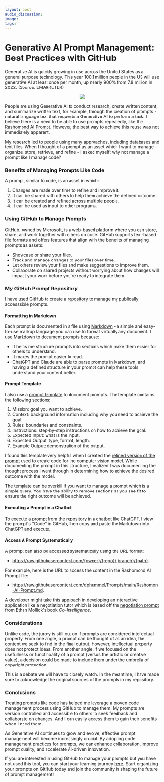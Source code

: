 ```yaml
---
layout: post
audio_discussion:  
image: 
tags: 
---
```

# Generative AI Prompt Management: Best Practices with GitHub
Generative AI is quickly growing in use across the United States as a general purpose technology.  This year 100.1 million people in the US will use generative AI at least once per month, up nearly 900% from 7.8 million in 2022.  (Source: EMARKETER)

<p align="center">
  <img src="https://github.com/user-attachments/assets/e7acdb92-7952-4f7a-83a3-afa00ebb20ec"/>
</p>


People are using Generative AI to conduct research, create written content, and summarize written text, for example, through the creation of prompts - natural language text that requests a Generative AI to perform a task.  I believe there is a need to be able to use prompts repeatedly, like the [Rashomond AI Prompt](https://github.com/dphummel/Prompts/blob/main/Rashomon-AI-Prompt.md).  However, the best way to achieve this reuse was not immediately apparent. 

My research led to people using many approaches, including databases and text files. When I thought of a prompt as an asset which I want to manage - organize, store, retrieve, and refine - I asked myself: why not manage a prompt like I manage code?

### Benefits of Managing Prompts Like Code
A prompt, similar to code, is an asset in which:

1. Changes are made over time to refine and improve it.
2. It can be shared with others to help them achieve the defined outcome.
3. It can be created and refined across multiple people.
4. It can be used as input to other programs.

### Using GitHub to Manage Prompts
GitHub, owned by Microsoft, is a web-based platform where you can store, share, and work together with others on code. GitHub supports text-based file formats and offers features that align with the benefits of managing prompts as assets:
- Showcase or share your files.
- Track and manage changes to your files over time.
- Let others review your files and make suggestions to improve them.
- Collaborate on shared projects without worrying about how changes will impact your work before you're ready to integrate them.

### My GitHub Prompt Repository
I have used GitHub to create a [repository](https://github.com/dphummel/Prompts) to manage my publically accesssible prompts.

#### Formatting in Markdown
Each prompt is documented in a file using [Markdown](https://www.markdownguide.org/) - a simple and easy-to-use markup language you can use to format virtually any document. I use Markdown to document prompts because:
- It helps me structure prompts into sections which make them easier for others to understand.
- It makes the prompt easier to read.
- ChatGPT and Claude are able to parse prompts in Markdown, and having a defined structure in your prompt can help these tools understand your content better.

#### Prompt Template
I also use a [prompt template](https://github.com/dphummel/Prompts/blob/main/Prompt-Template.md) to document prompts.  The template contains the following sections:
1. Mission: goal you want to achieve.
2. Context: background information including why you need to achieve the goal.
3. Rules: boundaries and constraints.
4. Instructions: step-by-step instructions on how to achieve the goal.
5. Expected Input: what is the input.
6. Expected Output: type, format, length.
7. Example Output: demonstration of the output.

I found this template very helpful when I created the [refined version of the prompt](https://github.com/dphummel/Prompts/blob/main/Dog-or-Cat-Model-Prompt.md) used to create code for the computer vision model.  While documenting the prompt in this structure, I realized I was documenting the thought process I went through in determining how to achieve the desired outcome with the model.

The template can be overkill if you want to manage a prompt which is a simple query. You have the ability to remove sections as you see fit to ensure the right outcome will be achieved.

#### Executing a Prompt in a Chatbot
To execute a prompt from the repository in a chatbot like ChatGPT, I view the prompt's "Code" in GitHub, then copy and paste the Markdown into ChatGPT and execute.

#### Access A Prompt Systematically
A prompt can also be accessed systematically using the URL format:
- https://raw.githubusercontent.com/{owner}/{repo}/{branch}/{path}.

For example, here is the URL to access the content in the Rashomond AI Prompt file:
- https://raw.githubusercontent.com/dphummel/Prompts/main/Rashomon-AI-Prompt.md.

A developer might take this approach in developing an interactive application like a negotiation tutor which is based off the [negotiation prompt](https://github.com/dphummel/Prompts/blob/main/Negotiation-Prompt.md) from Ethan Mollick's book *Co-Intelligence*.

### Considerations
Unlike code, the jurory is still out on if prompts are considered intellectual property.  From one angle, a prompt can be thought of as an idea, the content we seek to find in the final output.  However, intellectual property does not protect ideas.  From another angle, if we focused on the usefullness or functinoality of a prompt (versus the artistic or creative value), a decision could be made to include them under the umbrella of copyright protection. 

This is a debate we will have to closely watch.  In the meantime, I have made sure to acknowledge the original sources of the prompts in my repository.

### Conclusions
Treating prompts like code has helped me leverage a proven code management process using GitHub to manage them. My prompts are version controlled and accessible to others to seek feedback and collaborate on changes. And I can easily access them to gain their benefits when I need them.

As Generative AI continues to grow and evolve, effective prompt management will become increasingly crucial. By adopting code management practices for prompts, we can enhance collaboration, improve prompt quality, and accelerate AI-driven innovation.

If you are interested in using GitHub to manage your prompts but you have not used this tool, you can start your learning journey [here]( https://docs.github.com/en/get-started/start-your-journey). Start organizing your prompts on GitHub today and join the community in shaping the future of prompt management!
